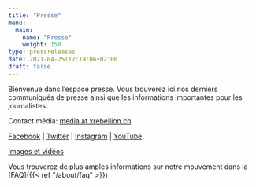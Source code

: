 ```yaml
---
title: "Presse"
menu:
  main:
    name: "Presse"
    weight: 150
type: pressreleases
date: 2021-04-25T17:19:06+02:00
draft: false
---
```


Bienvenue dans l’espace presse. Vous trouverez ici nos derniers communiqués de presse ainsi que les informations importantes pour les journalistes.

Contact média: [media at xrebellion.ch](media@xrebellion.ch)

[Facebook](https://facebook.com/XRSwitzerland) | [Twitter](https://twitter.com/@xrSchweiz) | [Instagram](https://instagram.com/xr_switzerland) | [YouTube](https://www.youtube.com/channel/UCcXrHicgZhfhCWg2cCrXCsA)

[Images et vidéos](https://show.pics.io/xr-global-media-resources-public/search?tagId=5fa93cf0af1bf200110c09a7)

Vous trouverez de plus amples informations sur notre mouvement dans la [FAQ]({{< ref "/about/faq" >}})
